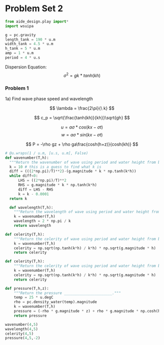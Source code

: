 # Problem Set 2

```python
from aide_design.play import*
import wsuipa

g = pc.gravity
length_tank = 190 * u.m
width_tank = 4.5 * u.m
h_tank = 5 * u.m
amp = 1 * u.m
period = 4 * u.s

```
Dispersion Equation:
$$ \sigma^2 = gk*tanh(kh) $$

### Problem 1
1a) Find wave phase speed and wavelength

$$ \lambda = \frac{2\pi}{\ k} $$

$$ c_p = \sqrt{\frac{tanh(kh)}{kh}}\sqrt{gh} $$

$$ u = a \sigma * cos( kx - \sigma t)$$
$$ w = a \sigma * sin( kx - \sigma t)$$

$$ P = -\rho gz + \rho ga\frac{cosh(h+z)}{cosh(kh)} $$

```python
# @u.wraps(1 / u.m, [u.s, u.m], False)
def wavenumber(T,h):
  """Return the wavenumber of wave using period and water height from bed."""
  k = 10 # this is a guess to find what k is
  diff = (((2*np.pi)/T)**2)-(g.magnitude * k * np.tanh(k*h))
  while diff<0:
      LHS = ((2*np.pi)/T)**2
      RHS = g.magnitude * k * np.tanh(k*h)
      diff = LHS - RHS
      k = k - 0.0001
  return k

  def wavelength(T,h):
    """Return the wavelength of wave using period and water height from bed."""
    k = wavenumber(T,h)
    wavelength = 2 * np.pi / k
    return wavelength

def celerity(T,h):
    """Return the celerity of wave using period and water height from bed."""
    k = wavenumber(T,h)
    celerity = np.sqrt(np.tanh(k*h) / k*h) * np.sqrt(g.magnitude * h)
    return celerity

def celerity(T,h):
    """Return the celerity of wave using period and water height from bed."""
    k = wavenumber(T,h)
    celerity = np.sqrt(np.tanh(k*h) / k*h) * np.sqrt(g.magnitude * h)
    return celerity

def pressure(T,h,z):
    """Return the pressure ______________________."""
    temp = 25 * u.degC
    rho = pc.density_water(temp).magnitude
    k = wavenumber(T,h)
    pressure = (-rho * g.magnitude * z) + rho * g.magnitude * np.cosh(h+z)/np.cosh(k*z)
    return pressure

wavenumber(4,5)
wavelength(4,5)
celerity(4,5)
pressure(4,5,-2)
```
